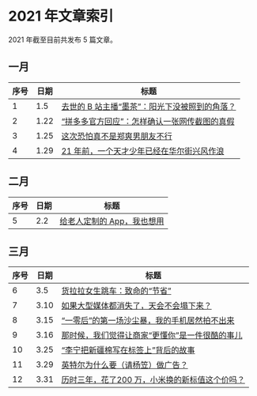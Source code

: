 # 2021 年文章索引

2021 年截至目前共发布 5 篇文章。

## 一月

| 序号 | 日期 | 标题                                                        |
| ---- | ---- | ----------------------------------------------------------- |
| 1    | 1.5  | [去世的 B 站主播“墨茶”：阳光下没被照到的角落？](/2021/0122) |
| 2    | 1.22 | [“拼多多官方回应”：怎样确认一张网传截图的真假](/2021/0105)  |
| 3    | 1.25 | [这次恐怕真不是郑爽男朋友不行](/2021/0125)                  |
| 4    | 1.29 | [21 年前，一个天才少年已经在华尔街兴风作浪](/2021/0129)     |

## 二月

| 序号 | 日期 | 标题                                     |
| ---- | ---- | ---------------------------------------- |
| 5    | 2.2  | [给老人定制的 App，我也想用](/2021/0202) |

## 三月

| 序号 | 日期 | 标题                                                         |
| ---- | ---- | ------------------------------------------------------------ |
| 6    | 3.5  | [货拉拉女生跳车：致命的“节省”](/2021/0305)                   |
| 7    | 3.10 | [如果大型媒体都消失了，天会不会塌下来？](/2021/0310)         |
| 8    | 3.15 | [“一零后”的第一场沙尘暴，我的手机居然拍不出来](/2021/0315)   |
| 9    | 3.16 | [那时候，我们觉得让商家“更懂你”是一件很酷的事儿](/2021/0316) |
| 10   | 3.25 | [“李宁把新疆棉写在标签上”背后的故事](/2021/0325)             |
| 11   | 3.29 | [英特尔为什么要（请杨笠）做广告？](/2021/0329)               |
| 12   | 3.31 | [历时三年，花了200 万，小米换的新标值这个价吗？](/2021/0331) |




